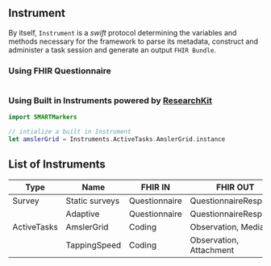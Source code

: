 Instrument
---------

By itself, `Instrument` is a _swift_ protocol determining the variables and methods necessary for the framework to parse its metadata, construct and administer a task session and generate an output `FHIR Bundle`.

### Using FHIR Questionnaire

```swift

```

### Using Built in Instruments powered by [ResearchKit](http://researchkit.org) 

```swift
import SMARTMarkers

// intialize a built in Instrument
let amslerGrid = Instruments.ActiveTasks.AmslerGrid.instance 
```


List of Instruments
-------------------

Type            | Name          | FHIR IN           | FHIR OUT          
----------------|---------------|-------------------|-----------------------
Survey          | Static surveys| Questionnaire     | QuestionnaireResponse
                | Adaptive      | Questionnaire     | QuestionnaireResponse
ActiveTasks     | AmslerGrid    | Coding            | Observation, Media
                | TappingSpeed  | Coding            | Observation, Attachment



